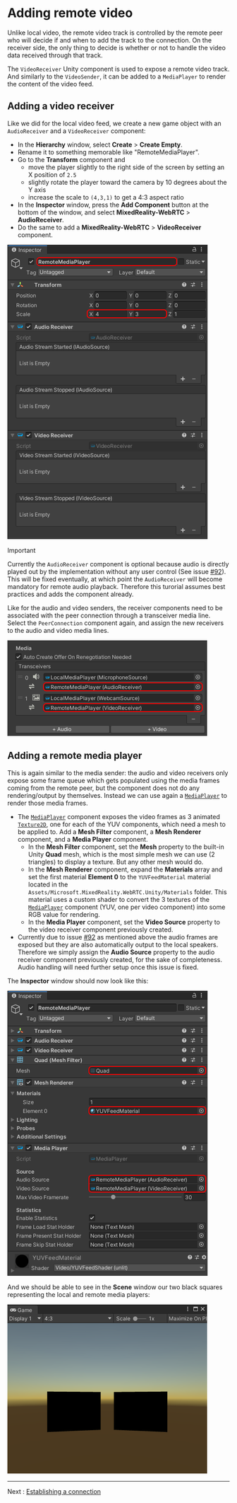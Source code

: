# Adding remote video

Unlike local video, the remote video track is controlled by the remote peer who will decide if and when to add the track to the connection. On the receiver side, the only thing to decide is whether or not to handle the video data received through that track.

The `VideoReceiver` Unity component is used to expose a remote video track. And similarly to the `VideoSender`, it can be added to a `MediaPlayer` to render the content of the video feed.

## Adding a video receiver

Like we did for the local video feed, we create a new game object with an `AudioReceiver` and a `VideoReceiver` component:

- In the **Hierarchy** window, select **Create** > **Create Empty**.
- Rename it to something memorable like "RemoteMediaPlayer".
- Go to the **Transform** component and
  - move the player slightly to the right side of the screen by setting an X position of `2.5`
  - slightly rotate the player toward the camera by 10 degrees about the Y axis
  - increase the scale to `(4,3,1)` to get a 4:3 aspect ratio
- In the **Inspector** window, press the **Add Component** button at the bottom of the window, and select **MixedReality-WebRTC** > **AudioReceiver**.
- Do the same to add a **MixedReality-WebRTC** > **VideoReceiver** component.

![Create the audio and video receivers](helloworld-unity-13.png)

> [!IMPORTANT]
> Currently the `AudioReceiver` component is optional because audio is directly played out by the implementation without any user control (See issue [#92](https://github.com/microsoft/MixedReality-WebRTC/issues/92)). This will be fixed eventually, at which point the `AudioReceiver` will become mandatory for remote audio playback. Therefore this turorial assumes best practices and adds the component already.

Like for the audio and video senders, the receiver components need to be associated with the peer connection through a transceiver media line. Select the `PeerConnection` component again, and assign the new receivers to the audio and video media lines.

![Assign the receivers to the media lines](helloworld-unity-13b.png)

## Adding a remote media player

This is again similar to the media sender: the audio and video receivers only expose some frame queue which gets populated using the media frames coming from the remote peer, but the component does not do any rendering/output by themselves. Instead we can use again a [`MediaPlayer`](xref:Microsoft.MixedReality.WebRTC.Unity.MediaPlayer) to render those media frames.

- The [`MediaPlayer`](xref:Microsoft.MixedReality.WebRTC.Unity.MediaPlayer) component exposes the video frames as 3 animated [`Texture2D`](https://docs.unity3d.com/ScriptReference/Texture2D.html), one for each of the YUV components, which need a mesh to be applied to. Add a **Mesh Filter** component, a **Mesh Renderer** component, and a **Media Player** component.
  - In the **Mesh Filter** component, set the **Mesh** property to the built-in Unity **Quad** mesh, which is the most simple mesh we can use (2 triangles) to display a texture. But any other mesh would do.
  - In the **Mesh Renderer** component, expand the **Materials** array and set the first material **Element 0** to the  `YUVFeedMaterial` material located in the `Assets/Microsoft.MixedReality.WebRTC.Unity/Materials` folder. This material uses a custom shader to convert the 3 textures of the [`MediaPlayer`](xref:Microsoft.MixedReality.WebRTC.Unity.MediaPlayer) component (YUV, one per video component) into some RGB value for rendering.
  - In the **Media Player** component, set the **Video Source** property to the video receiver component previously created.
- Currently due to issue [#92](https://github.com/microsoft/MixedReality-WebRTC/issues/92) as mentioned above the audio frames are exposed but they are also automatically output to the local speakers. Therefore we simply assign the **Audio Source** property to the audio receiver component previously created, for the sake of completeness. Audio handling will need further setup once this issue is fixed.

The **Inspector** window should now look like this:

![Create a remote media player](helloworld-unity-14.png)

And we should be able to see in the **Scene** window our two black squares representing the local and remote media players:

![The local and remote video players](helloworld-unity-15.png)

----

Next : [Establishing a connection](helloworld-unity-connection.md)
